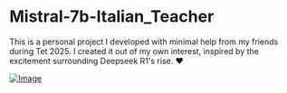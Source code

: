 # Mistral-7b-Italian_Teacher
This is a personal project I developed with minimal help from my friends during Tet 2025. I created it out of my own interest, inspired by the excitement surrounding Deepseek R1's rise. ❤️

[![Image](https://github.com/user-attachments/assets/1e902eb1-ef07-4376-bbac-d7b51d85faea)](https://github.com/user-attachments/assets/5fd7a0fc-0cac-4f9d-88d2-eab8730ea2d0)
